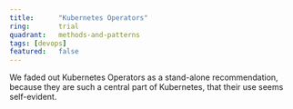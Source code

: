 ```yaml
---
title:      "Kubernetes Operators"
ring:       trial
quadrant:   methods-and-patterns
tags: [devops]
featured:   false
---
```


We faded out Kubernetes Operators as a stand-alone recommendation, because they
are such a central part of Kubernetes, that their use seems self-evident.
